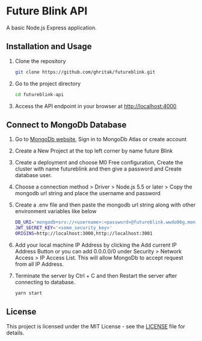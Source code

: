 # Future Blink API

A basic Node.js Express application.

## Installation and Usage

1. Clone the repository

   ```bash
   git clone https://github.com/ghritak/futureblink.git
   ```

2. Go to the project directory

   ```bash
   cd futureblink-api
   ```

3. Access the API endpoint in your browser at [http://localhost:4000](http://localhost:4000)

## Connect to MongoDb Database

1. Go to [MongoDb website](https://www.mongodb.com), Sign in to MongoDb Atlas or create account
2. Create a New Project at the top left corner by name future Blink
3. Create a deployment and choose M0 Free configuration, Create the cluster with name futureblink and then give a password and Create database user.
4. Choose a connection method > Driver > Node.js 5.5 or later > Copy the mongodb url string and place the username and password
5. Create a .env file and then paste the mongodb url string along with other environment variables like below

   ```bash
   DB_URI='mongodb+srv://<username>:<password>@futureblink.wwdo06g.mongodb.net/?retryWrites=true&w=majority&appName=futureblink'
   JWT_SECRET_KEY='<some_security_key>'
   ORIGINS=http://localhost:3000,http://localhost:3001
   ```

6. Add your local machine IP Address by clicking the Add current IP Address Button or you can add 0.0.0.0/0 under Security > Network Access > IP Access List. This will allow MongoDb to accept request from all IP Address.
7. Terminate the server by Ctrl + C and then Restart the server after connecting to database.

   ```bash
   yarn start
   ```

## License

This project is licensed under the MIT License - see the [LICENSE](LICENSE) file for details.
